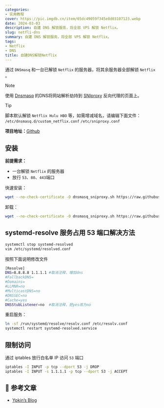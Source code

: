 ```yaml
---
categories: 
- 实用教程
cover: https://pic.imgdb.cn/item/65dc49059f345e8d03107123.webp
date: 2024-03-03
description: 自建 DNS 解锁服务，将全部 VPS 解锁 Netflix。
slug: netfli-dns
summary: 自建 DNS 解锁服务，将全部 VPS 解锁 Netflix。
tags:
- Netflix
- DNS
title: 自建DNS解锁Netflix
---
```

 通过 `DNSmasq` 和一台已解锁 `Netflix` 的服务器，将其余服务器全部解锁 `Netflix` 。

<!--more-->

> [!NOTE]
> 使用 [Dnsmasq](http://thekelleys.org.uk/dnsmasq/doc.html) 的DNS将网站解析劫持到 [SNIproxy](https://github.com/dlundquist/sniproxy) 反向代理的页面上。


> [!TIP]
> 脚本默认解锁 `Netflix Hulu HBO` 等，如需增减域名，请编辑下面文件：
> `/etc/dnsmasq.d/custom_netflix.conf`
> `/etc/sniproxy.conf`


**项目地址：**[Github](https://github.com/myxuchangbin/dnsmasq_sniproxy_install)

## 安装

**前提需求：**

- 一台解锁 `Netflix` 的服务器
- 放行 `53`、`80`、`443`端口

快速安装：

```bash
wget --no-check-certificate -O dnsmasq_sniproxy.sh https://raw.githubusercontent.com/myxuchangbin/dnsmasq_sniproxy_install/master/dnsmasq_sniproxy.sh && bash dnsmasq_sniproxy.sh -f
```
卸载：

```bash
wget --no-check-certificate -O dnsmasq_sniproxy.sh https://raw.githubusercontent.com/myxuchangbin/dnsmasq_sniproxy_install/master/dnsmasq_sniproxy.sh && bash dnsmasq_sniproxy.sh -u
```

## systemd-resolve 服务占用 53 端口解决方法

```bash
systemctl stop systemd-resolved
vim /etc/systemd/resolved.conf
```

按照下面说明修改文件

```bash
[Resolve]
DNS=8.8.8.8 1.1.1.1 #取消注释，增加dns
#FallbackDNS=
#Domains=
#LLMNR=no
#MulticastDNS=no
#DNSSEC=no
#Cache=yes
DNSStubListener=no  #取消注释，把yes改为no
```

重启服务：
```bash
ln -sf /run/systemd/resolve/resolv.conf /etc/resolv.conf
systemctl restart systemd-resolved.service
```

## 限制访问

通过 iptables 放行白名单 IP 访问 `53` 端口

```bash
iptables -I INPUT -p tcp --dport 53 -j DROP
iptables -I INPUT -s 1.1.1.1 -p tcp --dport 53 -j ACCEPT
```

## 📎 参考文章

- [Ypkin’s Blog](https://blog.passall.us/archives/627)
